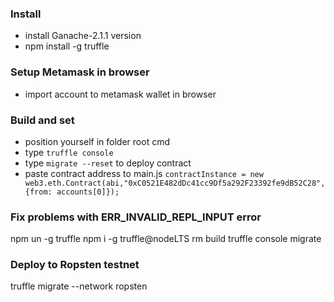### Install

- install  Ganache-2.1.1 version
- npm install -g truffle

### Setup Metamask in browser

- import account to metamask wallet in browser

### Build and set

- position yourself in folder root cmd
- type `truffle console`
- type `migrate --reset` to deploy contract
- paste contract address to main.js `contractInstance = new web3.eth.Contract(abi,"0xC0521E482dDc41cc9Df5a292F23392fe9dB52C28", {from: accounts[0]});`

### Fix problems with ERR_INVALID_REPL_INPUT error

npm un -g truffle
npm i -g truffle@nodeLTS
rm build 
truffle console
migrate

### Deploy to Ropsten testnet
truffle migrate --network ropsten
